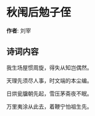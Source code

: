 # 秋闱后勉子侄

**作者**: 刘宰

## 诗词内容

我生场屋惯周旋，得失从知岂偶然。

天理先须尽人事，时文端的本尘编。

日烘瓮牖朝先起，雪压茅斋夜不眠。

万里夷涂从此去，着鞭宁怕祖生先。

